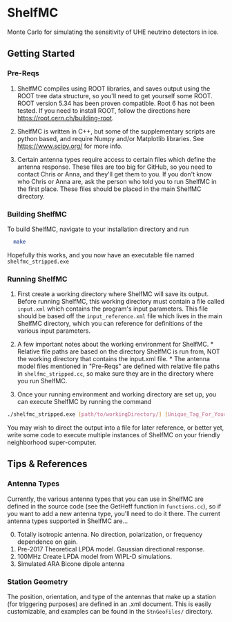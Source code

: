 # ShelfMC

Monte Carlo for simulating the sensitivity of UHE neutrino detectors in ice.

Getting Started
---------------
### Pre-Reqs

  1. ShelfMC compiles using ROOT libraries, and saves output using the ROOT tree data structure, so you'll need to get yourself some ROOT.  ROOT version 5.34 has been proven compatible.  Root 6 has not been tested.  If you need to install ROOT, follow the directions here https://root.cern.ch/building-root.

  2. ShelfMC is written in C++, but some of the supplementary scripts are python based, and require Numpy and/or Matplotlib libraries.  See https://www.scipy.org/ for more info.

  3. Certain antenna types require access to certain files which define the antenna response.  These files are too big for GitHub, so you need to contact Chris or Anna, and they'll get them to you.  If you don't know who Chris or Anna are, ask the person who told you to run ShelfMC in the first place.  These files should be placed in the main ShelfMC directory.

### Building ShelfMC

To build ShelfMC, navigate to your installation directory and run

```bash
  make
```
Hopefully this works, and you now have an executable file named ```shelfmc_stripped.exe```

### Running ShelfMC

  1. First create a working directory where ShelfMC will save its output.  Before running ShelfMC, this working directory must contain a file called ```input.xml``` which contains the program's input parameters.  This file should be based off the ```input_reference.xml``` file which lives in the main ShelfMC directory, which you can reference for definitions of the various input parameters.

  2. A few important notes about the working environment for ShelfMC.
    * Relative file paths are based on the directory ShelfMC is run from, NOT the working directory that contains the input.xml file.
    * The antenna model files mentioned in "Pre-Reqs" are defined with relative file paths in ```shelfmc_stripped.cc```, so make sure they are in the directory where you run ShelfMC.



  3. Once your running environment and working directory are set up, you can execute ShelfMC by running the command

  ```bash
  ./shelfmc_stripped.exe [path/to/workingDirectory/] [Unique_Tag_For_Your_Output_Files]
  ```
  You may wish to direct the output into a file for later reference, or better yet, write some code to execute multiple instances of ShelfMC on your friendly neighborhood super-computer.

Tips & References
-----------------

### Antenna Types

Currently, the various antenna types that you can use in ShelfMC are defined in the source code (see the GetHeff function in ```functions.cc```), so if you want to add a new antenna type, you'll need to do it there.  The current antenna types supported in ShelfMC are...

  0. Totally isotropic antenna.  No direction, polarization, or frequency dependence on gain.
  1. Pre-2017 Theoretical LPDA model.  Gaussian directional response.
  2. 100MHz Create LPDA model from WIPL-D simulations.
  3. Simulated ARA Bicone dipole antenna

### Station Geometry

The position, orientation, and type of the antennas that make up a station (for triggering purposes) are defined in an .xml document.  This is easily customizable, and examples can be found in the ```StnGeoFiles/``` directory.
